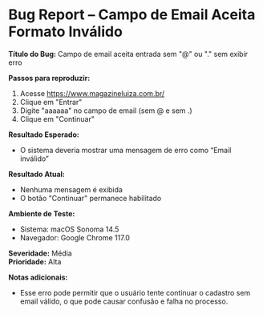 # Bug Report – Campo de Email Aceita Formato Inválido

**Título do Bug:** Campo de email aceita entrada sem "@" ou "." sem exibir erro

**Passos para reproduzir:**
1. Acesse https://www.magazineluiza.com.br/
2. Clique em "Entrar"
3. Digite "aaaaaa" no campo de email (sem @ e sem .)
4. Clique em "Continuar"

**Resultado Esperado:**
- O sistema deveria mostrar uma mensagem de erro como “Email inválido”

**Resultado Atual:**
- Nenhuma mensagem é exibida
- O botão "Continuar" permanece habilitado

**Ambiente de Teste:**
- Sistema: macOS Sonoma 14.5
- Navegador: Google Chrome 117.0

**Severidade:** Média  
**Prioridade:** Alta

**Notas adicionais:**
- Esse erro pode permitir que o usuário tente continuar o cadastro sem email válido, o que pode causar confusão e falha no processo.
